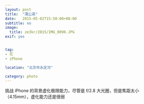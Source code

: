 ```yaml
---
layout: post
title:  "蒲公英"
date:   2015-05-02T15:50:00+08:00
subtitle: no
image:
  title: ze3kr/2015/IMG_0090.JPG
exif: yes


tag:
- 花
- iPhone

location: "北京市永定河"

category: photo
---
```


挑战 iPhone 的背景虚化极限能力，尽管是 f/2.8 大光圈，但是焦距太小（4.15mm），虚化能力还是很弱
